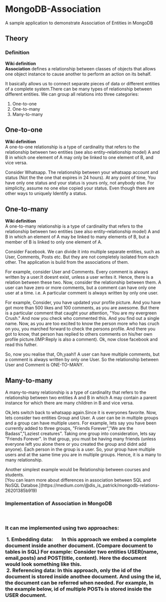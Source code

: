 <h1> MongoDB-Association </h1>
A sample application to demonstrate Association of Entities in MongoDB

<h2> Theory </h2>

<h3> Definition </h3>
<p>
<strong>Wiki definition</strong><br/>
<strong>Association</strong> defines a relationship between classes of objects that allows one object instance to cause another to perform an action on its behalf. 
  
It basically allows us to connect separate pieces of data or different entities of a complete system.There can be many types of relationship between different entities. We can group all relations into three categories:<br />
<ol>
  <li>One-to-one</li>
  <li>One-to-many</li>
  <li>Many-to-many</li>
 </ol>
 </p>
<h2> One-to-one </h2>
<p>
<strong>Wiki definition</strong><br/>
  A one-to-one relationship is a type of cardinality that refers to the relationship between two entities (see also entity–relationship model) A and B in which one element of A may only be linked to one element of B, and vice versa.
  
  Consider Whatsapp. The relationship between your whatsapp account and status (Not the the one that expires in 24 hours). At any point of time, You have only one status and your status is yours only, not anybody else. For simplicity, assume no one else copied your status. Even though there are other ways to uniquely Identify a status. 
</p>
<h2> One-to-many </h2>
<p>
<strong>Wiki definition</strong><br/>
  A one-to-many relationship is a type of cardinality that refers to the relationship between two entities (see also entity–relationship model) A and B in which an element of A may be linked to many elements of B, but a member of B is linked to only one element of A.
  
  Consider Facebook. We can divide it into multiple separate entities, such as User, Comments, Posts etc. But they are not completely isolated from each other. The application is build from the associations of them. 
  
  For example, consider User and Comments. Every comment is always written by a user.It doesnt exist, unless a user writes it. Hence, there is a relation between these two. Now, consider the relationship between them. A user can have zero or more comments, but a comment can have only one user at a time. i.e. A particular comment is always written by only one user.
  
  For example, Consider, you have updated your profile picture. And you have got more than 500 likes and 100 comments, as you are awesome. But there is a particular comment that caught your attention, "You are my evergreen Crush." And now you check who commented this. And you find out a single name. Now, as you are too excited to know the person more who has cruch on you, you marched forward to check the persons profile. And there you got to know, that person has replied to others comments on his/her own profile picture.(IMP:Reply is also a comment). Ok, now close facebook and read this futher. 
  
  So, now you realise that, Oh,yaah!! A user can have multiple comments, but a comment is always written by only one User. So the relationship between User and Comment is ONE-TO-MANY. 
  </p>
<h2> Many-to-many </h2>
<p>
  A many-to-many relationship is a type of cardinality that refers to the relationship between two entities A and B in which A may contain a parent instance for which there are many children in B and vice versa.
  
   Ok,lets switch back to whatsapp again.Since it is everyones favorite. Now, lets consider two entities Group and User. A user can be in multiple groups and a group can have multiple users. For example, lets say you have been currently added to three groups, "Friends Forever","We are the Badass","Laziest creatures". Taking one group into consideration, lets say "Friends Forever". In that group, you must be having many friends (unless everyone left you alone there or you created the group and didnt add anyone). Each person in the group is a user. So, your group have multiple users and at the same time you are in multiple groups. Hence, it is a many to many relationship.
  </p> 
   Another simplest example would be Relationship between courses and students.
   <br />
 [You can learn more about differences in association between SQL and NoSQL Databse.](https://medium.com/@dis_is_patrick/mongodb-relations-26201385b919)
 
<h3> Implementation of Association in MongoDB <h3><br/>
<p>
  It can me implemented using two approaches:  
  
  <strong>1. Embedding data:</strong>
          In this approach we embed a complete document inside another document. (Compare document to tables in SQL)
      For example: Consider two entities USER(name, email,posts) and POST(title, content).
      Here the document would look something like this.     
  <strong>2. Referencing data:</strong> 
          In this approach, only the id of the document is stored inside anothee document. And using the id, the document can       be referred when needed. For example, In the example below, id of multiple POSTs is stored inside the USER document.  
     </p>   

 
   
